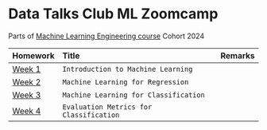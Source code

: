 # Data Talks Club ML Zoomcamp 

Parts of [Machine Learning Engineering course](https://github.com/alexeygrigorev/mlbookcamp-code/tree/master/course-zoomcamp) Cohort 2024

| Homework                  |   Title                                   | Remarks   |
|:--------------------------|:------------------------------------------|:----------|
|[Week 1](01-intro)         | `Introduction to Machine Learning`        |           |
|[Week 2](02-regression)    | `Machine Learning for Regression`         |           |
|[Week 3](03-classification)| `Machine Learning for Classification`     |           |
|[Week 4](04-evaluation)    | `Evaluation Metrics for Classification`   |           |


